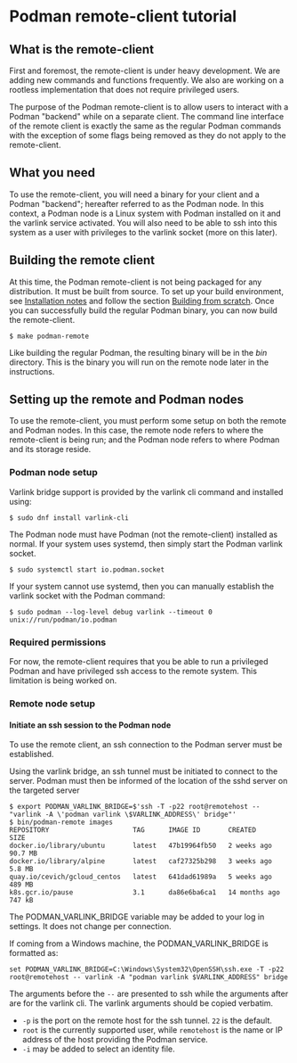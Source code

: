 # Podman remote-client tutorial

## What is the remote-client

First and foremost, the remote-client is under heavy development.  We are adding new
commands and functions frequently.  We also are working on a rootless implementation that
does not require privileged users.

The purpose of the Podman remote-client is to allow users to interact with a Podman "backend"
while on a separate client.  The command line interface of the remote client is exactly the
same as the regular Podman commands with the exception of some flags being removed as they
do not apply to the remote-client.

## What you need
To use the remote-client, you will need a binary for your client and a Podman "backend"; hereafter
referred to as the Podman node.  In this context, a Podman node is a Linux system with Podman
installed on it and the varlink service activated.  You will also need to be able to ssh into this
system as a user with privileges to the varlink socket (more on this later).

## Building the remote client
At this time, the Podman remote-client is not being packaged for any distribution.  It must be built from
source.  To set up your build environment, see [Installation notes](https://github.com/containers/libpod/blob/master/install.md) and follow the
section [Building from scratch](https://github.com/containers/libpod/blob/master/install.md#building-from-scratch).  Once you can successfully
build the regular Podman binary, you can now build the remote-client.
```
$ make podman-remote
```
Like building the regular Podman, the resulting binary will be in the *bin* directory.  This is the binary
you will run on the remote node later in the instructions.

## Setting up the remote and Podman nodes

To use the remote-client, you must perform some setup on both the remote and Podman nodes. In this case,
the remote node refers to where the remote-client is being run; and the Podman node refers to where
Podman and its storage reside.


### Podman node setup

Varlink bridge support is provided by the varlink cli command and installed using:
```
$ sudo dnf install varlink-cli
```

The Podman node must have Podman (not the remote-client) installed as normal. If your system uses systemd,
then simply start the Podman varlink socket.
```
$ sudo systemctl start io.podman.socket
```

If your system cannot use systemd, then you can manually establish the varlink socket with the Podman
command:
```
$ sudo podman --log-level debug varlink --timeout 0  unix://run/podman/io.podman
```

### Required permissions
For now, the remote-client requires that you be able to run a privileged Podman and have privileged ssh
access to the remote system.  This limitation is being worked on.

### Remote node setup

#### Initiate an ssh session to the Podman node
To use the remote client, an ssh connection to the Podman server must be established.

Using the varlink bridge, an ssh tunnel must be initiated to connect to the server. Podman must then be informed of the location of the sshd server on the targeted server

```
$ export PODMAN_VARLINK_BRIDGE=$'ssh -T -p22 root@remotehost -- "varlink -A \'podman varlink \$VARLINK_ADDRESS\' bridge"'
$ bin/podman-remote images
REPOSITORY                     TAG      IMAGE ID       CREATED         SIZE
docker.io/library/ubuntu       latest   47b19964fb50   2 weeks ago     90.7 MB
docker.io/library/alpine       latest   caf27325b298   3 weeks ago     5.8 MB
quay.io/cevich/gcloud_centos   latest   641dad61989a   5 weeks ago     489 MB
k8s.gcr.io/pause               3.1      da86e6ba6ca1   14 months ago   747 kB
```

The PODMAN_VARLINK_BRIDGE variable may be added to your log in settings. It does not change per connection.

If coming from a Windows machine, the PODMAN_VARLINK_BRIDGE is formatted as:
```
set PODMAN_VARLINK_BRIDGE=C:\Windows\System32\OpenSSH\ssh.exe -T -p22 root@remotehost -- varlink -A "podman varlink $VARLINK_ADDRESS" bridge
```

The arguments before the `--` are presented to ssh while the arguments after are for the varlink cli. The varlink arguments should be copied verbatim.
 - `-p` is the port on the remote host for the ssh tunnel.  `22` is the default.
 - `root` is the currently supported user, while `remotehost` is the name or IP address of the host providing the Podman service.
 - `-i` may be added to select an identity file.
